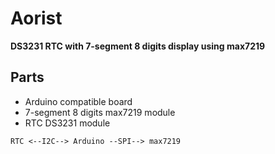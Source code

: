 # Aorist
**DS3231 RTC with 7-segment 8 digits display using max7219**

## Parts
- Arduino compatible board
- 7-segment 8 digits max7219 module
- RTC DS3231 module

```
RTC <--I2C--> Arduino --SPI--> max7219
```